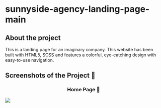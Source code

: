 # sunnyside-agency-landing-page-main

<h2>About the project</h2>

<p>This is a landing page for an imaginary company. This website has been built with HTML5, SCSS and features a colorful, eye-catching design with easy-to-use navigation.</p>

<h2>Screenshots of the Project 📸</h2>

<h3 align="center">Home Page 🏡</h3>

<img src='https://i.ibb.co/nbkFfhs/sunnyside-landing-page.png'/>
